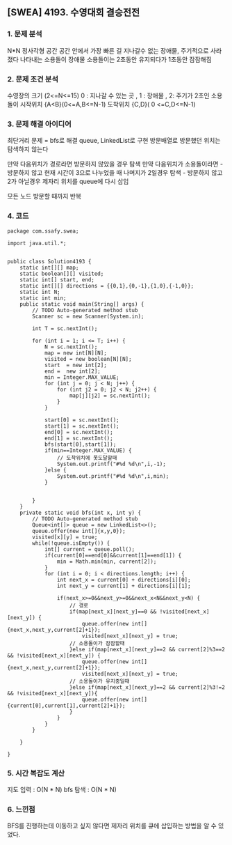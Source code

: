 ## [SWEA] 4193. 수영대회 결승전전

### 1. 문제 분석 
N*N 정사각형 공간
공간 안에서 가장 빠른 길
지나갈수 없는 장애물, 주기적으로 사라졌다 나타내는 소용돌이 장애물
소용돌이는 2초동안 유지되다가 1초동안 잠잠해짐

### 2. 문제 조건 분석
수영장의 크기 (2<=N<=15)
0 : 지나갈 수 있는 곳 , 1 : 장애물 , 2: 주기가 2초인 소용돌이
시작위치 {A<B}(0<=A,B<=N-1)
도착위치  {C,D}( 0 <=C,D<=N-1)
### 3. 문제 해결 아이디어
최단거리 문제 = bfs로 해결
queue, LinkedList로 구현
방문배열로 방문했던 위치는 탐색하지 않는다

만약 다음위치가 경로라면 방문하지 않았을 경우 탐색
만약 다음위치가 소용돌이라면 
    - 방문하지 않고 현재 시간이 3으로 나누었을 때 나머지가 2일경우 탐색
    - 방문하지 않고 2가 아닐경우 제자리 위치를 queue에 다시 삽입
    
모든 노드 방문할 때까지 반복
### 4. 코드 
```
package com.ssafy.swea;

import java.util.*;


public class Solution4193 {
	static int[][] map;
	static boolean[][] visited;
	static int[] start, end;
	static int[][] directions = {{0,1},{0,-1},{1,0},{-1,0}};
	static int N;
	static int min;
	public static void main(String[] args) {
		// TODO Auto-generated method stub
		Scanner sc = new Scanner(System.in);
		
		int T = sc.nextInt();
		
		for (int i = 1; i <= T; i++) {
			N = sc.nextInt();
			map = new int[N][N];
			visited = new boolean[N][N];
			start  = new int[2];
			end =  new int[2];
			min = Integer.MAX_VALUE;
			for (int j = 0; j < N; j++) {
				for (int j2 = 0; j2 < N; j2++) {
					map[j][j2] = sc.nextInt();
				}
			}
			
			start[0] = sc.nextInt();
			start[1] = sc.nextInt();
			end[0] = sc.nextInt();
			end[1] = sc.nextInt();
			bfs(start[0],start[1]);
			if(min==Integer.MAX_VALUE) {
				// 도착위치에 못도달할때
				System.out.printf("#%d %d\n",i,-1);
			}else {
				System.out.printf("#%d %d\n",i,min);
			}
			
			
		}
	}
	private static void bfs(int x, int y) {
		// TODO Auto-generated method stub
		Queue<int[]> queue = new LinkedList<>();
		queue.offer(new int[]{x,y,0});
		visited[x][y] = true;
		while(!queue.isEmpty()) {
			int[] current = queue.poll();
			if(current[0]==end[0]&&current[1]==end[1]) {
				min = Math.min(min, current[2]);
			}
			for (int i = 0; i < directions.length; i++) {
				int next_x = current[0] + directions[i][0];
				int next_y = current[1] + directions[i][1];
				
				if(next_x>=0&&next_y>=0&&next_x<N&&next_y<N) {
					// 경로
					if(map[next_x][next_y]==0 && !visited[next_x][next_y]) {
						queue.offer(new int[] {next_x,next_y,current[2]+1});
						visited[next_x][next_y] = true;
					// 소용돌이가 잠잠할때
					}else if(map[next_x][next_y]==2 && current[2]%3==2 && !visited[next_x][next_y]) {
						queue.offer(new int[] {next_x,next_y,current[2]+1});
						visited[next_x][next_y] = true;
					// 소용돌이가 유지중일때
					}else if(map[next_x][next_y]==2 && current[2]%3!=2 && !visited[next_x][next_y]){
						queue.offer(new int[] {current[0],current[1],current[2]+1});
					}
				}
			}
		}
		
	}

}

```

### 5. 시간 복잡도 계산
지도 입력 : O(N * N)
bfs 탐색 : O(N * N)
### 6. 느낀점
BFS를 진행하는데 이동하고 싶지 않다면 제자리 위치를 큐에 삽입하는 방법을 알 수 있었다.